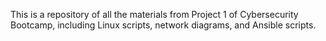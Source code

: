 This is a repository of all the materials from Project 1 of Cybersecurity Bootcamp, including Linux scripts, network diagrams, and Ansible scripts. 
